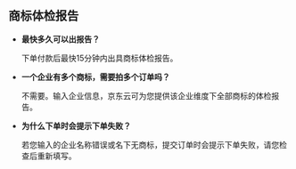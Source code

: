 ## 商标体检报告

- **最快多久可以出报告？**

  下单付款后最快15分钟内出具商标体检报告。

- **一个企业有多个商标，需要拍多个订单吗？**

  不需要。输入企业信息，京东云可为您提供该企业维度下全部商标的体检报告。

- **为什么下单时会提示下单失败？**

  若您输入的企业名称错误或名下无商标，提交订单时会提示下单失败，请您检查后重新填写。


